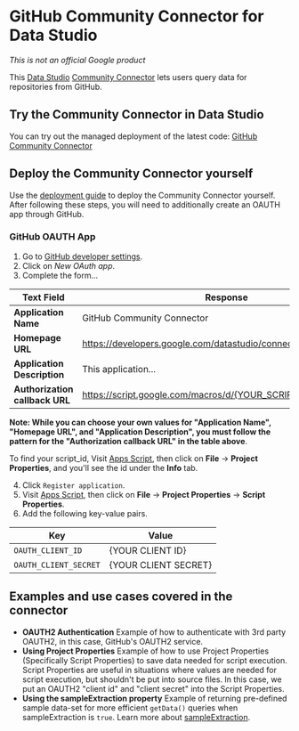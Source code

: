 # GitHub Community Connector for Data Studio

*This is not an official Google product*

This [Data Studio](https://datastudio.google.com) [Community
Connector](https://developers.google.com/datastudio/connector) lets users query
data for repositories from GitHub.

## Try the Community Connector in Data Studio

You can try out the managed deployment of the latest code: [GitHub Community
Connector](https://datastudio.google.com/datasources/create?connectorId=AKfycbznXTg6GiEc1xFG2ZCFMtLi_fx20bZwExAnP2jVLfsFdmW1qPO9eOeq)

## Deploy the Community Connector yourself

Use the [deployment guide](../deploy.md) to deploy the Community Connector
yourself. After following these steps, you will need to additionally create an
OAUTH app through GitHub.

### GitHub OAUTH App
1. Go to [GitHub developer settings](https://github.com/settings/developers).
2. Click on *New OAuth app*.
3. Complete the form...

  | Text Field                     | Response                                                         |
  |  ------------------------------|------------------------------------------------------------------|
  | **Application Name**           | GitHub Community Connector                                       |
  | **Homepage URL**               | https://developers.google.com/datastudio/connector               |
  | **Application Description**    | This application...                                              |
  | **Authorization callback URL** | https://script.google.com/macros/d/{YOUR_SCRIPT_ID}/usercallback |

  **Note: While you can choose your own values for "Application Name", "Homepage
  URL", and "Application Description", you must follow the pattern for the
  "Authorization callback URL" in the table above**.

  To find your script_id, Visit [Apps Script](https://script.google.com), then click on
  **File** -> **Project Properties**, and you'll see the id under the **Info**
  tab.

4. Click `Register application`.
5. Visit [Apps Script](https://script.google.com), then click on **File** -> **Project
   Properties** -> **Script Properties**.
6. Add the following key-value pairs.

  | Key                   | Value                |
  |-----------------------|----------------------|
  | `OAUTH_CLIENT_ID`     | {YOUR CLIENT ID}     |
  | `OAUTH_CLIENT_SECRET` | {YOUR CLIENT SECRET} |

## Examples and use cases covered in the connector

- **OAUTH2 Authentication**
  Example of how to authenticate with 3rd party OAUTH2, in this case, GitHub's
  OAUTH2 service.
- **Using Project Properties**
  Example of how to use Project Properties (Specifically Script Properties) to
  save data needed for script execution. Script Properties are useful in
  situations where values are needed for script execution, but shouldn't be put
  into source files. In this case, we put an OAUTH2 "client id" and "client
  secret" into the Script Properties.
- **Using the sampleExtraction property**
  Example of returning pre-defined sample data-set for more efficient
  `getData()` queries when sampleExtraction is `true`. Learn more about
  [sampleExtraction](https://developers.google.com/datastudio/connector/reference#getdata).
